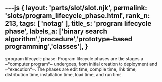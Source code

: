 ---js
{
  layout: 'parts/slot/slot.njk',
  permalink: 'slots/program_lifecycle_phase.html',
  rank_n: 213,
  tags: [ 'notag' ],
  title_s: 'program lifecycle phase',
  labels_a: ['binary search algorithm','procedure','prototype-based programming','classes'],
}
---
:program lifecycle phase:
Program lifecycle phases are the stages a ~°computer program°~ undergoes, from initial creation to deployment and ~°execution°~. The phases are edit time, compile time, link time, distribution time, installation time, load time, and run time.
